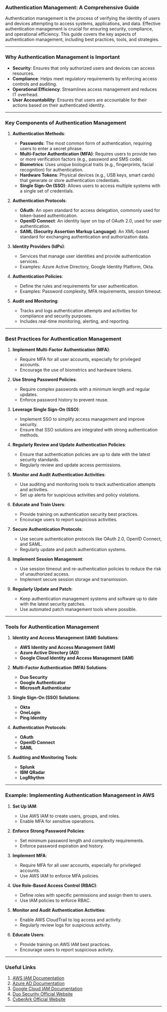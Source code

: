 ### Authentication Management: A Comprehensive Guide

Authentication management is the process of verifying the identity of users and devices attempting to access systems, applications, and data. Effective authentication management is crucial for ensuring security, compliance, and operational efficiency. This guide covers the key aspects of authentication management, including best practices, tools, and strategies.

---

### Why Authentication Management is Important

- **Security**: Ensures that only authorized users and devices can access resources.
- **Compliance**: Helps meet regulatory requirements by enforcing access controls and auditing.
- **Operational Efficiency**: Streamlines access management and reduces IT overhead.
- **User Accountability**: Ensures that users are accountable for their actions based on their authenticated identity.

---

### Key Components of Authentication Management

1. **Authentication Methods**:
   - **Passwords**: The most common form of authentication, requiring users to enter a secret phrase.
   - **Multi-Factor Authentication (MFA)**: Requires users to provide two or more verification factors (e.g., password and SMS code).
   - **Biometrics**: Uses unique biological traits (e.g., fingerprints, facial recognition) for authentication.
   - **Hardware Tokens**: Physical devices (e.g., USB keys, smart cards) that generate or store authentication credentials.
   - **Single Sign-On (SSO)**: Allows users to access multiple systems with a single set of credentials.

2. **Authentication Protocols**:
   - **OAuth**: An open standard for access delegation, commonly used for token-based authentication.
   - **OpenID Connect**: An identity layer on top of OAuth 2.0, used for user authentication.
   - **SAML (Security Assertion Markup Language)**: An XML-based standard for exchanging authentication and authorization data.

3. **Identity Providers (IdPs)**:
   - Services that manage user identities and provide authentication services.
   - Examples: Azure Active Directory, Google Identity Platform, Okta.

4. **Authentication Policies**:
   - Define the rules and requirements for user authentication.
   - Examples: Password complexity, MFA requirements, session timeout.

5. **Audit and Monitoring**:
   - Tracks and logs authentication attempts and activities for compliance and security purposes.
   - Includes real-time monitoring, alerting, and reporting.

---

### Best Practices for Authentication Management

1. **Implement Multi-Factor Authentication (MFA)**:
   - Require MFA for all user accounts, especially for privileged accounts.
   - Encourage the use of biometrics and hardware tokens.

2. **Use Strong Password Policies**:
   - Require complex passwords with a minimum length and regular updates.
   - Enforce password history to prevent reuse.

3. **Leverage Single Sign-On (SSO)**:
   - Implement SSO to simplify access management and improve security.
   - Ensure that SSO solutions are integrated with strong authentication methods.

4. **Regularly Review and Update Authentication Policies**:
   - Ensure that authentication policies are up to date with the latest security standards.
   - Regularly review and update access permissions.

5. **Monitor and Audit Authentication Activities**:
   - Use auditing and monitoring tools to track authentication attempts and activities.
   - Set up alerts for suspicious activities and policy violations.

6. **Educate and Train Users**:
   - Provide training on authentication security best practices.
   - Encourage users to report suspicious activities.

7. **Secure Authentication Protocols**:
   - Use secure authentication protocols like OAuth 2.0, OpenID Connect, and SAML.
   - Regularly update and patch authentication systems.

8. **Implement Session Management**:
   - Use session timeout and re-authentication policies to reduce the risk of unauthorized access.
   - Implement secure session storage and transmission.

9. **Regularly Update and Patch**:
   - Keep authentication management systems and software up to date with the latest security patches.
   - Use automated patch management tools where possible.

---

### Tools for Authentication Management

1. **Identity and Access Management (IAM) Solutions**:
   - **AWS Identity and Access Management (IAM)**
   - **Azure Active Directory (AD)**
   - **Google Cloud Identity and Access Management (IAM)**

2. **Multi-Factor Authentication (MFA) Solutions**:
   - **Duo Security**
   - **Google Authenticator**
   - **Microsoft Authenticator**

3. **Single Sign-On (SSO) Solutions**:
   - **Okta**
   - **OneLogin**
   - **Ping Identity**

4. **Authentication Protocols**:
   - **OAuth**
   - **OpenID Connect**
   - **SAML**

5. **Auditing and Monitoring Tools**:
   - **Splunk**
   - **IBM QRadar**
   - **LogRhythm**

---

### Example: Implementing Authentication Management in AWS

1. **Set Up IAM**:
   - Use AWS IAM to create users, groups, and roles.
   - Enable MFA for sensitive operations.

2. **Enforce Strong Password Policies**:
   - Set minimum password length and complexity requirements.
   - Enforce password expiration and history.

3. **Implement MFA**:
   - Require MFA for all user accounts, especially for privileged accounts.
   - Use AWS IAM to enforce MFA policies.

4. **Use Role-Based Access Control (RBAC)**:
   - Define roles with specific permissions and assign them to users.
   - Use IAM policies to enforce RBAC.

5. **Monitor and Audit Authentication Activities**:
   - Enable AWS CloudTrail to log access and activity.
   - Regularly review logs for suspicious activity.

6. **Educate Users**:
   - Provide training on AWS IAM best practices.
   - Encourage users to report suspicious activity.

---

### Useful Links

1. [AWS IAM Documentation](https://docs.aws.amazon.com/iam/)
2. [Azure AD Documentation](https://docs.microsoft.com/en-us/azure/active-directory/)
3. [Google Cloud IAM Documentation](https://cloud.google.com/iam/docs)
4. [Duo Security Official Website](https://duo.com/)
5. [CyberArk Official Website](https://www.cyberark.com/)

---
